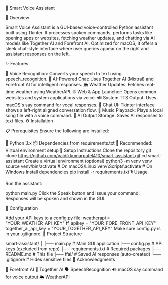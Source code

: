 🤖 Smart Voice Assistant

📌 Overview

Smart Voice Assistant is a GUI-based voice-controlled Python assistant built using Tkinter. It processes spoken commands, performs tasks like opening apps or websites, fetching weather updates, and chatting via AI models like Together AI and Forefront AI. Optimized for macOS, it offers a sleek chat-style interface where user queries appear on the right and assistant responses on the left.

✨ Features

🎤 Voice Recognition: Converts your speech to text using speech_recognition.
🧠 AI-Powered Chat: Uses Together AI (Mixtral) and Forefront AI for intelligent responses.
🌦️ Weather Updates: Fetches real-time weather using WeatherAPI.
🌐 Web & App Launcher: Opens common websites and system applications via voice.
🔊 System TTS Output: Uses macOS's say command for vocal responses.
💬 Chat UI: Tkinter interface shows a left-right aligned conversation flow.
🎵 Music Playback: Plays a local song file with a voice command.
🧪 AI Output Storage: Saves AI responses to text files.
⚙️ Installation

📋 Prerequisites
Ensure the following are installed:

🐍 Python 3.x
📦 Dependencies from requirements.txt
💾 Recommended: Virtual environment setup
🚀 Setup Instructions
Clone the repository
git clone https://github.com/vaidikkumarpatel410/smart-assistant.git
cd smart-assistant
Create a virtual environment (optional)
python3 -m venv venv
source venv/bin/activate  # On macOS/Linux
venv\Scripts\activate     # On Windows
Install dependencies
pip install -r requirements.txt
🎙️ Usage

Run the assistant:

python main.py
Click the Speak button and issue your command. Responses will be spoken and shown in the GUI.

🔑 Configuration

Add your API keys to a config.py file:
weatherapi = "YOUR_WEATHER_API_KEY"
ff_apikey = "YOUR_FORE_FRONT_API_KEY"
together_ai_api_key = "YOUR_TOGETHER_API_KEY"
Make sure config.py is in your .gitignore.
📂 Project Structure

smart-assistant/
│
├── main.py             # Main GUI application
├── config.py           # API keys (excluded from repo)
├── requirements.txt    # Required packages
├── README.md           # This file
├── ffai/               # Saved AI responses (auto-created)
└── .gitignore          # Hides sensitive files
🙌 Acknowledgments

🧠 Forefront AI
🤝 Together AI
🗣️ SpeechRecognition
🔊 macOS say command for voice output
🌦️ WeatherAPI

